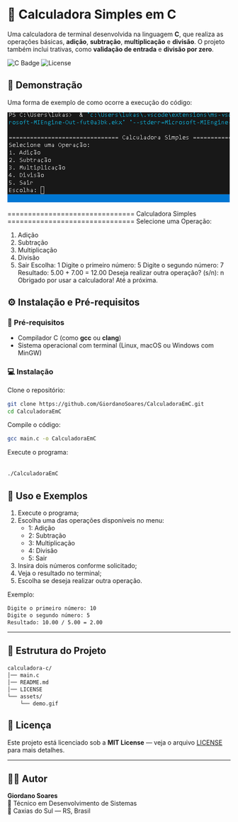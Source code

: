 # 🧮 Calculadora Simples em C

Uma calculadora de terminal desenvolvida na linguagem **C**, que realiza as operações básicas, **adição**, **subtração**, **multiplicação** e **divisão**.
O projeto também inclui trativas, como **validação de entrada** e **divisão por zero**.

![C Badge](https://img.shields.io/badge/Linguagem-C-blue)
![License](https://img.shields.io/badge/Licença-MIT-green)

## 📸 Demonstração

Uma forma de exemplo de como ocorre a execução do código:

![Calculadora em Funcionamento](assets/CalculadoraDemo.gif)

=============================== Calculadora Simples ===============================
Selecione uma Operação:
1. Adição
2. Subtração
3. Multiplicação
4. Divisão
5. Sair
Escolha: 1
Digite o primeiro número: 5
Digite o segundo número: 7
Resultado: 5.00 + 7.00 = 12.00
Deseja realizar outra operação? (s/n): n
Obrigado por usar a calculadora! Até a próxima.

## ⚙️ Instalação e Pré-requisitos

### 🧰 Pré-requisitos
- Compilador C (como **gcc** ou **clang**)
- Sistema operacional com terminal (Linux, macOS ou Windows com MinGW)

### 💻 Instalação

Clone o repositório:

```bash
git clone https://github.com/GiordanoSoares/CalculadoraEmC.git
cd CalculadoraEmC
```

Compile o código:

```bash
gcc main.c -o CalculadoraEmC
```
Execute o programa:

```bash

./CalculadoraEmC
```

## 🚀 Uso e Exemplos

1. Execute o programa;
2. Escolha uma das operações disponíveis no menu:
   - 1: Adição  
   - 2: Subtração  
   - 3: Multiplicação  
   - 4: Divisão  
   - 5: Sair  
3. Insira dois números conforme solicitado;
4. Veja o resultado no terminal;
5. Escolha se deseja realizar outra operação.

Exemplo:
```
Digite o primeiro número: 10
Digite o segundo número: 5
Resultado: 10.00 / 5.00 = 2.00
```

---

## 📂 Estrutura do Projeto

```
calculadora-c/
│── main.c
│── README.md
│── LICENSE
└── assets/
    └── demo.gif
```

## 📜 Licença

Este projeto está licenciado sob a **MIT License** — veja o arquivo [LICENSE](LICENSE) para mais detalhes.

---

## 👨‍💻 Autor

**Giordano Soares**  
💼 Técnico em Desenvolvimento de Sistemas  
📍 Caxias do Sul — RS, Brasil  
